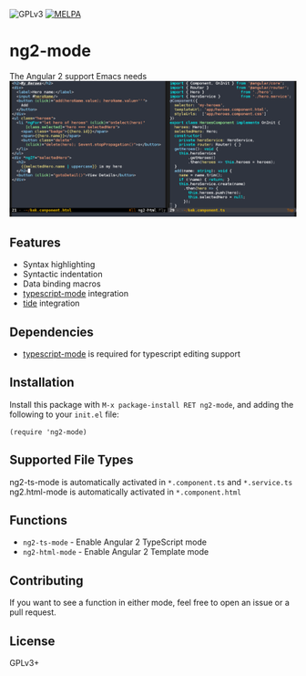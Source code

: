 ![GPLv3](https://img.shields.io/badge/license-GPLv3-brightgreen.svg)
[![MELPA](http://melpa.org/packages/ng2-mode-badge.svg)](http://melpa.org/#/ng2-mode)
# ng2-mode
The Angular 2 support Emacs needs
![Screenshot](example.png)
## Features
- Syntax highlighting
- Syntactic indentation
- Data binding macros
- [typescript-mode](https://github.com/ananthakumaran/typescript.el) integration
- [tide](https://github.com/ananthakumaran/tide) integration

## Dependencies
- [typescript-mode](https://github.com/ananthakumaran/typescript.el) is required for typescript editing support

## Installation
Install this package with `M-x package-install RET ng2-mode`, and adding the following to your `init.el` file:
``` emacs-lisp
(require 'ng2-mode)
```

## Supported File Types
ng2-ts-mode is automatically activated in `*.component.ts` and `*.service.ts`
ng2.html-mode is automatically activated in `*.component.html`

## Functions
- `ng2-ts-mode` - Enable Angular 2 TypeScript mode
- `ng2-html-mode` - Enable Angular 2 Template mode

## Contributing
If you want to see a function in either mode, feel free to open an issue or a pull request.

## License
GPLv3+
